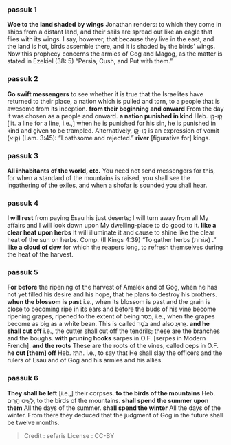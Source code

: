 
### passuk 1
<b>Woe to the land shaded by wings</b> Jonathan renders: to which they come in ships from a distant land, and their sails are spread out like an eagle that flies with its wings. I say, however, that because they live in the east, and the land is hot, birds assemble there, and it is shaded by the birds’ wings. Now this prophecy concerns the armies of Gog and Magog, as the matter is stated in Ezekiel (38: 5) “Persia, Cush, and Put with them.”

### passuk 2
<b>Go swift messengers</b> to see whether it is true that the Israelites have returned to their place, a nation which is pulled and torn, to a people that is awesome from its inception.
<b>from their beginning and onward</b> From the day it was chosen as a people and onward.
<b>a nation punished in kind</b> Heb. קַו-קָו [lit. a line for a line, i.e.,] when he is punished for his sin, he is punished in kind and given to be trampled. Alternatively, קַו-קָו is an expression of vomit (קִיא) (Lam. 3:45): “Loathsome and rejected.”
<b>river</b> [figurative for] kings.

### passuk 3
<b>All inhabitants of the world, etc.</b> You need not send messengers for this, for when a standard of the mountains is raised, you shall see the ingathering of the exiles, and when a shofar is sounded you shall hear.

### passuk 4
<b>I will rest</b> from paying Esau his just deserts; I will turn away from all My affairs and I will look down upon My dwelling-place to do good to it.
<b>like a clear heat upon herbs</b> It will illuminate it and cause to shine like the clear heat of the sun on herbs. Comp. (II Kings 4:39) “To gather herbs (אוֹרוֹת) .”
<b>like a cloud of dew</b> for which the reapers long, to refresh themselves during the heat of the harvest.

### passuk 5
<b>For before</b> the ripening of the harvest of Amalek and of Gog, when he has not yet filled his desire and his hope, that he plans to destroy his brothers.
<b>when the blossom is past</b> i.e., when its blossom is past and the grain is close to becoming ripe in its ears and before the buds of his vine become ripening grapes, ripened to the extent of being בֹּסֶר, i.e., when the grapes become as big as a white bean. This is called בֹּסֶר and also גֵּרוּעַ.
<b>and he shall cut off</b> i.e., the cutter shall cut off the tendrils; these are the branches and the boughs.
<b>with pruning hooks</b> sarpes in O.F. [serpes in Modern French].
<b>and the roots</b> These are the roots of the vines, called ceps in O.F.
<b>he cut [them] off</b> Heb. הֵתַּז. i.e., to say that He shall slay the officers and the rulers of Esau and of Gog and his armies and his allies.

### passuk 6
<b>They shall be left</b> [i.e.,] their corpses.
<b>to the birds of the mountains</b> Heb. לְעֵיט הָרִים, to the birds of the mountains.
<b>shall spend the summer upon them</b> All the days of the summer.
<b>shall spend the winter</b> All the days of the winter. From there they deduced that the judgment of Gog in the future shall be twelve months.

>Credit : sefaris
>License : CC-BY